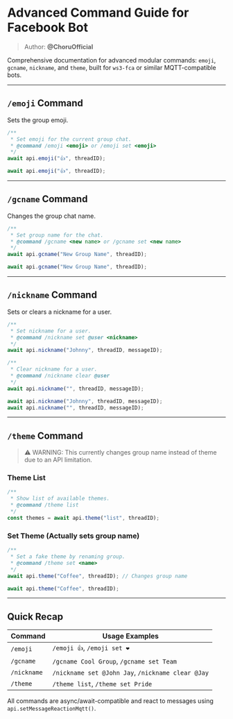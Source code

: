 # Advanced Command Guide for Facebook Bot

> Author: **@ChoruOfficial**

Comprehensive documentation for advanced modular commands: `emoji`, `gcname`, `nickname`, and `theme`, built for `ws3-fca` or similar MQTT-compatible bots.

---

## `/emoji` Command

Sets the group emoji.

```ts
/**
 * Set emoji for the current group chat.
 * @command /emoji <emoji> or /emoji set <emoji>
 */
await api.emoji("👍", threadID);
```

```js
await api.emoji("👍", threadID);
```

---

## `/gcname` Command

Changes the group chat name.

```ts
/**
 * Set group name for the chat.
 * @command /gcname <new name> or /gcname set <new name>
 */
await api.gcname("New Group Name", threadID);
```

```js
await api.gcname("New Group Name", threadID);
```

---

## `/nickname` Command

Sets or clears a nickname for a user.

```ts
/**
 * Set nickname for a user.
 * @command /nickname set @user <nickname>
 */
await api.nickname("Johnny", threadID, messageID);

/**
 * Clear nickname for a user.
 * @command /nickname clear @user
 */
await api.nickname("", threadID, messageID);
```

```js
await api.nickname("Johnny", threadID, messageID);
await api.nickname("", threadID, messageID);
```

---

## `/theme` Command

> ⚠️ WARNING: This currently changes group name instead of theme due to an API limitation.

### Theme List

```ts
/**
 * Show list of available themes.
 * @command /theme list
 */
const themes = await api.theme("list", threadID);
```

### Set Theme (Actually sets group name)

```ts
/**
 * Set a fake theme by renaming group.
 * @command /theme set <name>
 */
await api.theme("Coffee", threadID); // Changes group name
```

```js
await api.theme("Coffee", threadID);
```

---

## Quick Recap

| Command     | Usage Examples                          |
|-------------|------------------------------------------|
| `/emoji`    | `/emoji 👍`, `/emoji set ❤️`             |
| `/gcname`   | `/gcname Cool Group`, `/gcname set Team` |
| `/nickname` | `/nickname set @John Jay`, `/nickname clear @Jay` |
| `/theme`    | `/theme list`, `/theme set Pride`        |

All commands are async/await-compatible and react to messages using `api.setMessageReactionMqtt()`.
